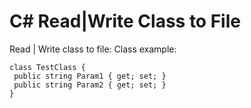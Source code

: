# C# Read|Write Class to File
 Read | Write class to file:
Class example:
```
class TestClass { 
 public string Param1 { get; set; }
 public string Param2 { get; set; }
}
```
